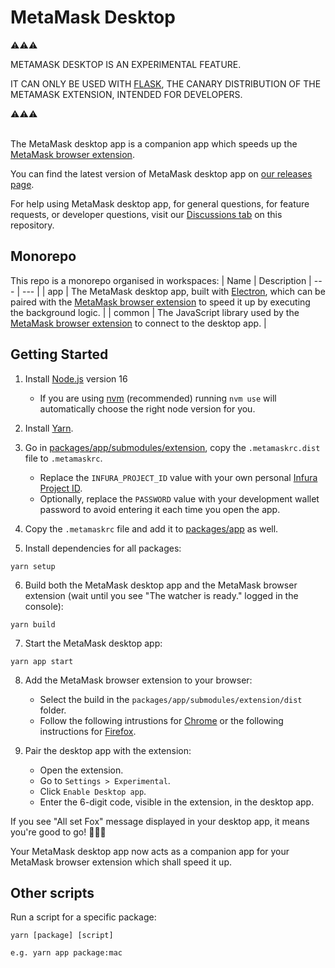 # MetaMask Desktop

⚠️⚠️⚠️

METAMASK DESKTOP IS AN EXPERIMENTAL FEATURE.

IT CAN ONLY BE USED WITH [FLASK](https://metamask.io/flask/), THE CANARY DISTRIBUTION OF THE METAMASK EXTENSION, INTENDED FOR DEVELOPERS.

⚠️⚠️⚠️
<br><br>

The MetaMask desktop app is a companion app which speeds up the [MetaMask browser extension](https://github.com/MetaMask/metamask-extension).

You can find the latest version of MetaMask desktop app on [our releases page](https://github.com/MetaMask/desktop/releases).

For help using MetaMask desktop app, for general questions, for feature requests, or developer questions, visit our [Discussions tab](https://github.com/MetaMask/desktop/discussions) on this repository.

## Monorepo

This repo is a monorepo organised in workspaces:
| Name | Description
| --- | --- |
| app | The MetaMask desktop app, built with [Electron](https://www.electronjs.org/docs/latest), which can be paired with the [MetaMask browser extension](https://github.com/MetaMask/metamask-extension) to speed it up by executing the background logic. |
| common | The JavaScript library used by the [MetaMask browser extension](https://github.com/MetaMask/metamask-extension) to connect to the desktop app. |

## Getting Started

1. Install [Node.js](https://nodejs.org) version 16
   - If you are using [nvm](https://github.com/nvm-sh/nvm#installing-and-updating) (recommended) running `nvm use` will automatically choose the right node version for you.


2. Install [Yarn](https://yarnpkg.com/en/docs/install).


3. Go in [packages/app/submodules/extension](packages/app/submodules/extension), copy the `.metamaskrc.dist` file to `.metamaskrc`.
   - Replace the `INFURA_PROJECT_ID` value with your own personal [Infura Project ID](https://infura.io/docs).
   - Optionally, replace the `PASSWORD` value with your development wallet password to avoid entering it each time you open the app.


4. Copy the `.metamaskrc` file and add it to [packages/app](packages/app) as well.


5. Install dependencies for all packages:
```
yarn setup
```

6. Build both the MetaMask desktop app and the MetaMask browser extension (wait until you see "The watcher is ready." logged in the console):
```
yarn build
```

7. Start the MetaMask desktop app:
```
yarn app start
```

8. Add the MetaMask browser extension to your browser:
   - Select the build in the `packages/app/submodules/extension/dist` folder.
   - Follow the following intrustions for [Chrome](https://github.com/MetaMask/metamask-extension/blob/develop/docs/add-to-chrome.md) or the following instructions for [Firefox](https://github.com/MetaMask/metamask-extension/blob/develop/docs/add-to-firefox.md).

9. Pair the desktop app with the extension:
   - Open the extension.
   - Go to `Settings > Experimental`.
   - Click `Enable Desktop app`.
   - Enter the 6-digit code, visible in the extension, in the desktop app.

If you see "All set Fox" message displayed in your desktop app, it means you're good to go! 🚀🚀🚀

Your MetaMask desktop app now acts as a companion app for your MetaMask browser extension which shall speed it up.

## Other scripts

Run a script for a specific package:
```
yarn [package] [script]

e.g. yarn app package:mac
```
